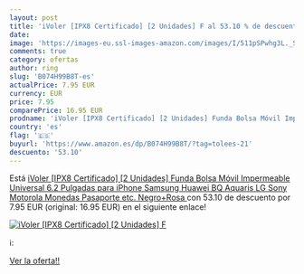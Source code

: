 ```yaml
---
layout: post
title: 'iVoler [IPX8 Certificado] [2 Unidades] F al 53.10 % de descuento'
date: 
image: 'https://images-eu.ssl-images-amazon.com/images/I/511pSPwhg3L._SL200_.jpg'
comments: true
category: ofertas
author: ring
slug: 'B074H99B8T-es'
actualPrice: 7.95 EUR
currency: EUR
price: 7.95
comparePrice: 16.95 EUR
prodname: 'iVoler [IPX8 Certificado] [2 Unidades] Funda Bolsa Móvil Impermeable Universal 6.2 Pulgadas para iPhone Samsung Huawei BQ Aquaris LG Sony Motorola Monedas Pasaporte etc.  Negro+Rosa '
country: 'es'
flag: '🇪🇸'
buyurl: 'https://www.amazon.es/dp/B074H99B8T/?tag=tolees-21'
descuento: '53.10'
---
```


Está [iVoler [IPX8 Certificado] [2 Unidades] Funda Bolsa Móvil Impermeable Universal 6.2 Pulgadas para iPhone Samsung Huawei BQ Aquaris LG Sony Motorola Monedas Pasaporte etc.  Negro+Rosa ](https://www.amazon.es/dp/B074H99B8T/?tag=tolees-21) con 53.10 de descuento por 7.95 EUR (original: 16.95 EUR) en el siguiente enlace!

[![iVoler [IPX8 Certificado] [2 Unidades] F](https://images-eu.ssl-images-amazon.com/images/I/511pSPwhg3L._SL200_.jpg)](https://www.amazon.es/dp/B074H99B8T/?tag=tolees-21)

ℹ️:


[Ver la oferta!!](https://www.amazon.es/dp/B074H99B8T/?tag=tolees-21)
